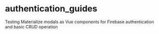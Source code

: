 # authentication_guides
Testing Materialize modals as Vue components for Firebase authentication and basic CRUD operation
